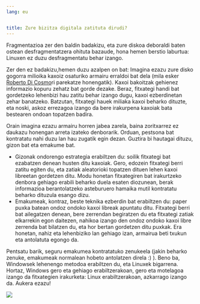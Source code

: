```yaml
---
lang: eu


title: Zure bizitza digitala zatituta dirudi?
---
```


Fragmentazioa zer den baldin badakizu, eta zure diskoa deboraldi baten ostean desfragmentatzera ohituta bazaude, hona hemen berstio laburtua: Linuxen ez duzu desfragmentatu behar izango.

Zer den ez badakizu,hemen duzu azalpen on bat: Imagina ezazu zure disko gogorra milioika kaxoiz osaturiko armairu erraldoi bat dela (mila esker <a href="http://www.pps.jussieu.fr/~dicosmo/">Roberto Di Cosmo</a>ri parekatze honengatik). Kaxoi bakoitzak gehienez informazio kopuru zehatz bat gorde dezake. Beraz, fitxategi handi bat gordetzeko lehenbizi hau zatitu behar izango dugu, kaxoi ezberdinetan zehar banatzeko. Batzutan, fitxategi hauek miliaka kaxoi beharko dituzte, eta noski, askoz errezagoa izango da bere irakurpena kaxoiak bata bestearen ondoan topatzen badira.
 
Orain imagina ezazu armairu horren jabea zarela, baina zoritxarrez ez daukazu honengan arreta izateko denborarik. Orduan, pestsona bat kontratatu nahi duzu lan hau zugatik egin dezan. Guztira bi hautagai dituzu, gizon bat eta emakume bat.

<ul>

<li>Gizonak ondorengo estrategia erabiltzen du: soilik fitxategi bat ezabatzen denean husten ditu kaxoiak. Gero, edozein fitxategi berri zatitu egiten du, eta zatiak aleatorioki topatzen dituen lehen kaxoi libreetan gordetzen ditu. Modu honetan fitxategiren bat irakurtzeko denbora gehiago erabili beharko duela esaten diozunean, berak informazioa berantolatzeko asteburuero hamaika mutil kontratatu beharko dituzula esango dizu.</li>

<li>Emakumeak, kontraz, beste teknika ezberdin bat erabiltzen du: paper puxka batean ondoz ondoko kaxoi libreak apuntatu ditu. Fitxategi berri bat ailegatzen denean, bere zerrendan begiratzen du eta fitxategi zatiak elkarrekin egon daitezen, nahikoa izango den ondoz ondoko kaxoi libre zerrenda bat bilatzen du, eta hor bertan gordetzen ditu puxkak. Era honetan, nahiz eta lehenbiziko lan gehiago izan, armairua beti txukun eta antolatuta egongo da.</li>

</ul>

Pentsatu barik, seguru emakumea kontratatuko zenukeela (jakin beharko zenuke, emakumeak normalean hobeto antolatzen direla :) ). Beno ba, Windowsek lehenengo metodoa erabiltzen du, eta Linuxek bigarrena. Hortaz, Windows gero eta gehiago erabiltzerakoan, gero eta motelagoa izango da fitxategien irakurketa: Linux erabiltzerakoan, azkarrago izango da. Aukera ezazu!

<img src="Images/defragment.png" />




